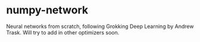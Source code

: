 # numpy-network
Neural networks from scratch, following Grokking Deep Learning by Andrew Trask.
Will try to add in other optimizers soon.
